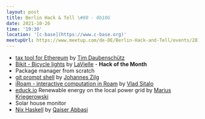 ```yaml
---
layout: post
title: Berlin Hack & Tell \#80 - 0b10G
date: 2021-10-26
time: '19:30'
location: '[c-base](https://www.c-base.org)'
meetupUrl: https://www.meetup.com/de-DE/Berlin-Hack-and-Tell/events/281529520/
---
```


* [tax tool for Ethereum](https://github.com/TimDaub/taxtool) by [Tim Daubenschütz](https://github.com/TimDaub)
* [Bikit - Bicycle lights](https://github.com/lavielle/bikit) by [LaVielle](https://github.com/lavielle) - **Hack of the Month**
* Package manager from scratch
* [git prompt shell](https://github.com/jzilg/shellconfig) by [Johannes Zilg](https://github.com/jzilg)
* [iRoam - interactive computation in Roam](https://github.com/Stvad/iroam/) by [Vlad Sitalo](https://github.com/stvad)
* [educk.io](https://educk.io) Renewable energy on the local power grid by [Marius Kriegerowski](https://github.com/herrmuellerluedenscheid)
* Solar house monitor
* [Nix Haskell](https://github.com/qaismyname/nix-haskell) by [Qaiser Abbasi](https://github.com/qaismyname)

